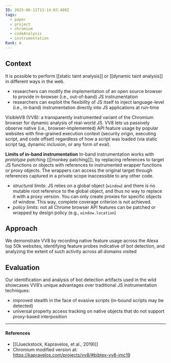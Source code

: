 ```yaml
---
ID: 2025-06-11T13:14:03.480Z
tags:
  - paper
  - project
  - chromium
  - codeAnalysis
  - instrumentation
Rank: A
---
```

## Context

It is possible to perform [[static taint analysis]] or [[dynamic taint analysis]] in different ways in the web.
- researchers can modify the implementation of an open source browser to provide in-browser (i.e., out-of-band) JS instrumentation
- researchers can exploit the flexibility of JS itself to inject language-level (i.e., in-band) instrumentation directly into JS applications at run-time

VisibleV8 (VV8): a transparently instrumented variant of the Chromium browser for dynamic analysis of real-world JS. VV8 lets us passively observe native (i.e., browser-implemented) API feature usage by popular websites with fine-grained execution context (security origin, executing script, and code offset) regardless of how a script was loaded (via static script tag, dynamic inclusion, or any form of eval).

**Limits of in-band instrumentation**
In-band instrumentation works with *prototype patching* ([[monkey patching]]), by replacing references to target JS functions or objects with references to instrumented wrapper functions or proxy objects. The wrappers can access the original target through references captured in a private scope inaccessible to any other code.
- *structural limits*: JS relies on a global object (`window`) and there is no mutable root reference to the global object, and thus no way to replace it with a proxy version. You can only create proxies for specific objects of window. This way, complete coverage criterion is not achieved.
- *policy limits*: not all Chrome browser API features can be patched or wrapped by design policy (e.g., `window.location`)

## Approach

We demonstrate VV8 by recording native feature usage across the Alexa top 50k websites, identifying feature probes indicative of bot detection, and analyzing the extent of such activity across all domains visited

## Evaluation

Our identification and analysis of bot detection artifacts used in the wild showcases VV8’s unique advantages over traditional JS instrumentation techniques:
- improved stealth in the face of evasive scripts (in-bound scripts may be detected)
- universal property access tracking on native objects that do not support proxy-based interposition

---
#### References
- [[(Jueckstock, Kapravelos, et al., 2019)]]
- Chromium modified version at: https://kapravelos.com/projects/vv8/#bibtex-vv8-imc19
